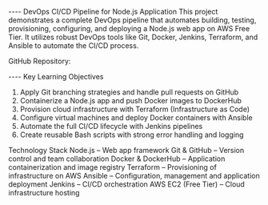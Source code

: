
---- DevOps CI/CD Pipeline for Node.js Application
This project demonstrates a complete DevOps pipeline that automates building, testing, provisioning, configuring, and deploying a Node.js web app on AWS Free Tier. 
It utilizes robust DevOps tools like Git, Docker, Jenkins, Terraform, and Ansible to automate the CI/CD process.

GitHub Repository: 

---- Key Learning Objectives
1.    Apply Git branching strategies and handle pull requests on GitHub
2.    Containerize a Node.js app and push Docker images to DockerHub
3.    Provision cloud infrastructure with Terraform (Infrastructure as Code)
4.    Configure virtual machines and deploy Docker containers with Ansible
5.    Automate the full CI/CD lifecycle with Jenkins pipelines
6.    Create reusable Bash scripts with strong error handling and logging

Technology Stack
Node.js – Web app framework
Git & GitHub – Version control and team collaboration
Docker & DockerHub – Application containerization and image registry
Terraform – Provisioning of infrastructure on AWS
Ansible – Configuration, management and application deployment
Jenkins – CI/CD orchestration
AWS EC2 (Free Tier) – Cloud infrastructure hosting
